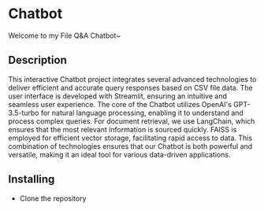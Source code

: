 # Chatbot

Welcome to my File Q&A Chatbot~

## Description

This interactive Chatbot project integrates several advanced technologies to deliver efficient and accurate query responses based on CSV file data. The user interface is developed with Streamlit, ensuring an intuitive and seamless user experience. The core of the Chatbot utilizes OpenAI's GPT-3.5-turbo for natural language processing, enabling it to understand and process complex queries. For document retrieval, we use LangChain, which ensures that the most relevant information is sourced quickly. FAISS is employed for efficient vector storage, facilitating rapid access to data. This combination of technologies ensures that our Chatbot is both powerful and versatile, making it an ideal tool for various data-driven applications.

## Installing

- Clone the repository
